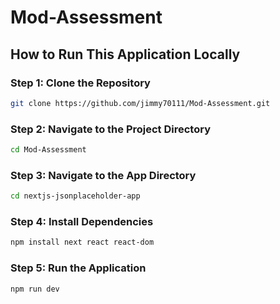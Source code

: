 # Mod-Assessment

## How to Run This Application Locally

### Step 1: Clone the Repository
```sh
git clone https://github.com/jimmy70111/Mod-Assessment.git
```

### Step 2: Navigate to the Project Directory
```sh
cd Mod-Assessment
```

### Step 3: Navigate to the App Directory
```sh
cd nextjs-jsonplaceholder-app
```

### Step 4: Install Dependencies
```sh
npm install next react react-dom

```

### Step 5: Run the Application
```sh
npm run dev
```


